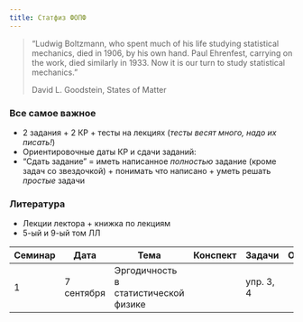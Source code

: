 ```yaml
---
title: Статфиз ФОПФ
---
```



>  “Ludwig Boltzmann, who spent much of his life studying statistical mechanics, died in 1906, by his own hand. Paul Ehrenfest, carrying on the work, died similarly in 1933. Now it is our turn to study statistical mechanics.” 
>
> David L. Goodstein, States of Matter 

### Все самое важное

- 2 задания + 2 КР + тесты на лекциях (*тесты весят много, надо их писать!*)
- Ориентировочные даты КР и сдачи заданий:
- “Сдать задание” = иметь написанное *полностью* задание (кроме задач со звездочкой) + понимать что написано + уметь решать *простые* задачи

### Литература

- Лекции лектора + книжка по лекциям
- 5-ый и 9-ый том ЛЛ

| Семинар | Дата       | Тема                                 | Конспект | Задачи    | Опечатки |
| ------- | ---------- | ------------------------------------ | -------- | --------- | -------- |
| 1       | 7 сентября | Эргодичность в статистической физике |          | упр. 3, 4 |          |

